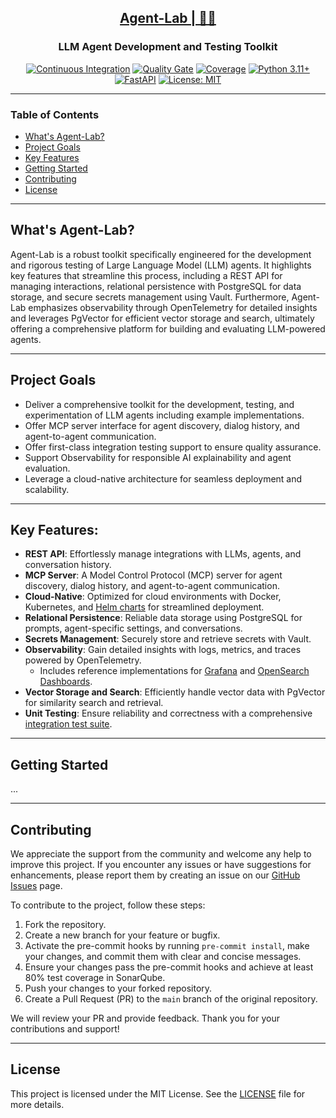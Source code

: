 <h2 align="center"><a href="https://github.com/bsantanna/agent-lab">Agent-Lab | 🤖🧪</a></h2>
<h3 align="center">LLM Agent Development and Testing Toolkit</h3>

<div align="center">

[![Continuous Integration](https://github.com/bsantanna/agent-lab/actions/workflows/build.yml/badge.svg)](https://github.com/bsantanna/agent-lab/actions/workflows/build.yml)
[![Quality Gate](https://sonarcloud.io/api/project_badges/measure?project=bsantanna_agent-lab&metric=alert_status)](https://sonarcloud.io/dashboard?id=bsantanna_agent-lab)
[![Coverage](https://sonarcloud.io/api/project_badges/measure?project=bsantanna_agent-lab&metric=coverage)](https://sonarcloud.io/component_measures?metric=coverage&selected=bsantanna_agent-lab%3Aapp&id=bsantanna_agent-lab)
[![Python 3.11+](https://img.shields.io/badge/python-3.11+-blue.svg)](https://www.python.org/downloads/)
[![FastAPI](https://img.shields.io/badge/FastAPI-009485.svg?logo=fastapi&logoColor=white)](#key-features)
[![License: MIT](https://img.shields.io/badge/License-MIT-blue.svg)](doc/LICENSE.md)

</div>

---

### Table of Contents
- [What's Agent-Lab?](#whats-agent-lab)
- [Project Goals](#project-goals)
- [Key Features](#key-features)
- [Getting Started](#getting-started)
- [Contributing](#contributing)
- [License](#license)

---

## What's Agent-Lab?

Agent-Lab is a robust toolkit specifically engineered for the development and rigorous testing of Large Language Model (LLM) agents. It highlights key features that streamline this process, including a REST API for managing interactions, relational persistence with PostgreSQL for data storage, and secure secrets management using Vault. Furthermore, Agent-Lab emphasizes observability through OpenTelemetry for detailed insights and leverages PgVector for efficient vector storage and search, ultimately offering a comprehensive platform for building and evaluating LLM-powered agents.

---

## Project Goals

- Deliver a comprehensive toolkit for the development, testing, and experimentation of LLM agents including example implementations.
- Offer MCP server interface for agent discovery, dialog history, and agent-to-agent communication.
- Offer first-class integration testing support to ensure quality assurance.
- Support Observability for responsible AI explainability and agent evaluation.
- Leverage a cloud-native architecture for seamless deployment and scalability.

---

## Key Features:

- **REST API**: Effortlessly manage integrations with LLMs, agents, and conversation history.
- **MCP Server**: A Model Control Protocol (MCP) server for agent discovery, dialog history, and agent-to-agent communication.
- **Cloud-Native**: Optimized for cloud environments with Docker, Kubernetes, and [Helm charts](doc/CHARTS.md) for streamlined deployment.
- **Relational Persistence**: Reliable data storage using PostgreSQL for prompts, agent-specific settings, and conversations.
- **Secrets Management**: Securely store and retrieve secrets with Vault.
- **Observability**: Gain detailed insights with logs, metrics, and traces powered by OpenTelemetry.
  - Includes reference implementations for [Grafana](doc/otel/GRAFANA.md) and [OpenSearch Dashboards](doc/otel/OPENSEARCH.md).
- **Vector Storage and Search**: Efficiently handle vector data with PgVector for similarity search and retrieval.
- **Unit Testing**: Ensure reliability and correctness with a comprehensive [integration test suite](doc/TESTS.md).

---

## Getting Started

...

---

## Contributing

We appreciate the support from the community and welcome any help to improve this project. If you encounter any issues or have suggestions for enhancements, please report them by creating an issue on our [GitHub Issues](https://github.com/bsantanna/agent-lab/issues) page.

To contribute to the project, follow these steps:

1. Fork the repository.
2. Create a new branch for your feature or bugfix.
3. Activate the pre-commit hooks by running `pre-commit install`, make your
   changes, and commit them with clear and concise messages.
4. Ensure your changes pass the pre-commit hooks and achieve at least 80% test
   coverage in SonarQube.
5. Push your changes to your forked repository.
6. Create a Pull Request (PR) to the `main` branch of the original repository.

We will review your PR and provide feedback. Thank you for your contributions and support!

---

## License

This project is licensed under the MIT License. See the [LICENSE](doc/LICENSE.md) file for more details.
